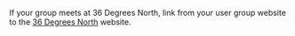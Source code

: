 If your group meets at 36 Degrees North, link from your user group website to the [36 Degrees North](http://www.36degreesnorth.co/) website.